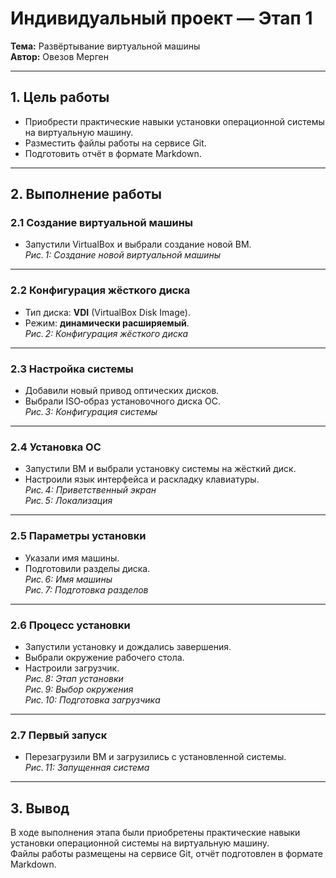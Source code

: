 # Индивидуальный проект — Этап 1
**Тема:** Развёртывание виртуальной машины  
**Автор:** Овезов Мерген  

---

## 1. Цель работы
- Приобрести практические навыки установки операционной системы на виртуальную машину.  
- Разместить файлы работы на сервисе Git.  
- Подготовить отчёт в формате Markdown.

---

## 2. Выполнение работы

### 2.1 Создание виртуальной машины
- Запустили VirtualBox и выбрали создание новой ВМ.  
_Рис. 1: Создание новой виртуальной машины_

---

### 2.2 Конфигурация жёсткого диска
- Тип диска: **VDI** (VirtualBox Disk Image).  
- Режим: **динамически расширяемый**.  
_Рис. 2: Конфигурация жёсткого диска_

---

### 2.3 Настройка системы
- Добавили новый привод оптических дисков.  
- Выбрали ISO‑образ установочного диска ОС.  
_Рис. 3: Конфигурация системы_

---

### 2.4 Установка ОС
- Запустили ВМ и выбрали установку системы на жёсткий диск.  
- Настроили язык интерфейса и раскладку клавиатуры.  
_Рис. 4: Приветственный экран_  
_Рис. 5: Локализация_

---

### 2.5 Параметры установки
- Указали имя машины.  
- Подготовили разделы диска.  
_Рис. 6: Имя машины_  
_Рис. 7: Подготовка разделов_

---

### 2.6 Процесс установки
- Запустили установку и дождались завершения.  
- Выбрали окружение рабочего стола.  
- Настроили загрузчик.  
_Рис. 8: Этап установки_  
_Рис. 9: Выбор окружения_  
_Рис. 10: Подготовка загрузчика_

---

### 2.7 Первый запуск
- Перезагрузили ВМ и загрузились с установленной системы.  
_Рис. 11: Запущенная система_

---

## 3. Вывод
В ходе выполнения этапа были приобретены практические навыки установки операционной системы на виртуальную машину.  
Файлы работы размещены на сервисе Git, отчёт подготовлен в формате Markdown.

